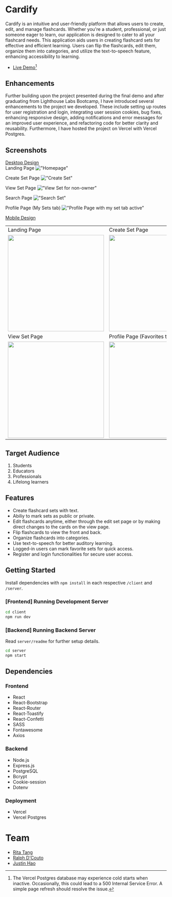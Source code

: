 # Cardify

Cardify is an intuitive and user-friendly platform that allows users to create, edit, and manage flashcards. Whether you're a student, professional, or just someone eager to learn, our application is designed to cater to all your flashcard needs. This application aids users in creating flashcard sets for effective and efficient learning. Users can flip the flashcards, edit them, organize them into categories, and utilize the text-to-speech feature, enhancing accessibility to learning.

- [Live Demo](https://cardify-sable.vercel.app/)[^1]

[^1]: The Vercel Postgres database may experience cold starts when inactive. Occasionally, this could lead to a 500 Internal Service Error. A simple page refresh should resolve the issue.

## Enhancements

Further building upon the project presented during the final demo and after graduating from Lighthouse Labs Bootcamp, I have introduced several enhancements to the project we developed. These include setting up routes for user registration and login, integrating user session cookies, bug fixes, enhancing responsive design, adding notifications and error messages for an improved user experience, and refactoring code for better clarity and reusability. Furthermore, I have hosted the project on Vercel with Vercel Postgres.

## Screenshots

<u>Desktop Design</u> <br/>
Landing Page
!["Homepage"](./docs/cardify_homepage.png)

Create Set Page
!["Create Set"](./docs/cardify_set-create.png)

View Set Page
!["View Set for non-owner"](./docs/cardify_set-view.png)

Search Page
!["Search Set"](./docs/cardify_search.png)

Profile Page (My Sets tab)
!["Profile Page with my set tab active"](./docs/cardify_profile.png)

<u>Mobile Design</u> <br/>

<table>
  <tr>
    <td>Landing Page</td>
     <td>Create Set Page</td>
  </tr>
  <tr>
    <td><img src="./docs/cardify_homepage-menu_mobile.png" width=300></td>
    <td><img src="./docs/cardify_set-create_mobile.png" width=300></td>
  </tr>
     <td>View Set Page</td>
     <td>Profile Page (Favorites tab)</td>
  </tr>
  <tr>
    <td><img src="./docs/cardify_set-view_mobile.png" width=300></td>
    <td><img src="./docs/cardify_profile-favorites_mobile.png" width=300></td>
  
  </tr>
 </table>

## Target Audience

1. Students
2. Educators
3. Professionals
4. Lifelong learners

## Features

- Create flashcard sets with text.
- Abiliy to mark sets as public or private.
- Edit flashcards anytime, either through the edit set page or by making direct changes to the cards on the view page.
- Flip flashcards to view the front and back.
- Organize flashcards into categories.
- Use text-to-speech for better auditory learning.
- Logged-in users can mark favorite sets for quick access.
- Register and login functionalities for secure user access.

## Getting Started

Install dependencies with `npm install` in each respective `/client` and `/server`.

### [Frontend] Running Development Server

```sh
cd client
npm run dev
```

### [Backend] Running Backend Server

Read `server/readme` for further setup details.

```sh
cd server
npm start
```

## Dependencies

### Frontend

- React
- React-Bootstrap
- React-Router
- React-Toastify
- React-Confetti
- SASS
- Fontawesome
- Axios

### Backend

- Node.js
- Express.js
- PostgreSQL
- Bcrypt
- Cookie-session
- Dotenv

### Deployment

- Vercel
- Vercel Postgres

# Team

- [Rita Tang](https://github.com/ritatanght)
- [Ralph D'Couto](https://github.com/ironmaiden59)
- [Justin Hao](https://github.com/jhaoY)
